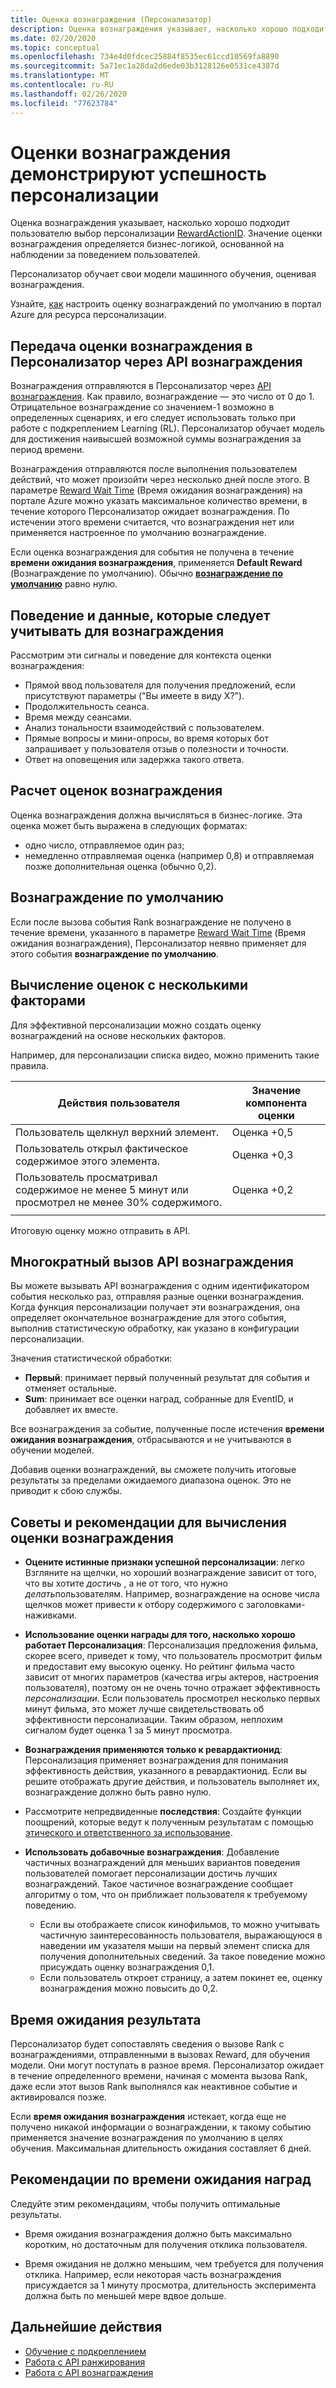 ```yaml
---
title: Оценка вознаграждения (Персонализатор)
description: Оценка вознаграждения указывает, насколько хорошо подходит пользователю выбор персонализации RewardActionID. Значение оценки вознаграждения определяется бизнес-логикой, основанной на наблюдении за поведением пользователей. Персонализатор обучает свои модели машинного обучения, оценивая вознаграждения.
ms.date: 02/20/2020
ms.topic: conceptual
ms.openlocfilehash: 734e4d0fdcec25884f8535ec61ccd10569fa8890
ms.sourcegitcommit: 5a71ec1a28da2d6ede03b3128126e0531ce4387d
ms.translationtype: MT
ms.contentlocale: ru-RU
ms.lasthandoff: 02/26/2020
ms.locfileid: "77623784"
---
```

# <a name="reward-scores-indicate-success-of-personalization"></a>Оценки вознаграждения демонстрируют успешность персонализации

Оценка вознаграждения указывает, насколько хорошо подходит пользователю выбор персонализации [RewardActionID](https://docs.microsoft.com/rest/api/cognitiveservices/personalizer/rank/rank#response). Значение оценки вознаграждения определяется бизнес-логикой, основанной на наблюдении за поведением пользователей.

Персонализатор обучает свои модели машинного обучения, оценивая вознаграждения.

Узнайте, [как](how-to-settings.md#configure-rewards-for-the-feedback-loop) настроить оценку вознаграждений по умолчанию в портал Azure для ресурса персонализации.

## <a name="use-reward-api-to-send-reward-score-to-personalizer"></a>Передача оценки вознаграждения в Персонализатор через API вознаграждения

Вознаграждения отправляются в Персонализатор через [API вознаграждения](https://docs.microsoft.com/rest/api/cognitiveservices/personalizer/events/reward). Как правило, вознаграждение — это число от 0 до 1. Отрицательное вознаграждение со значением-1 возможно в определенных сценариях, и его следует использовать только при работе с подкреплением Learning (RL). Персонализатор обучает модель для достижения наивысшей возможной суммы вознаграждения за период времени.

Вознаграждения отправляются после выполнения пользователем действий, что может произойти через несколько дней после этого. В параметре [Reward Wait Time](#reward-wait-time) (Время ожидания вознаграждения) на портале Azure можно указать максимальное количество времени, в течение которого Персонализатор ожидает вознаграждения. По истечении этого времени считается, что вознаграждения нет или применяется настроенное по умолчанию вознаграждение.

Если оценка вознаграждения для события не получена в течение **времени ожидания вознаграждения**, применяется **Default Reward** (Вознаграждение по умолчанию). Обычно **[вознаграждение по умолчанию](how-to-settings.md#configure-reward-settings-for-the-feedback-loop-based-on-use-case)** равно нулю.


## <a name="behaviors-and-data-to-consider-for-rewards"></a>Поведение и данные, которые следует учитывать для вознаграждения

Рассмотрим эти сигналы и поведение для контекста оценки вознаграждения:

* Прямой ввод пользователя для получения предложений, если присутствуют параметры ("Вы имеете в виду X?").
* Продолжительность сеанса.
* Время между сеансами.
* Анализ тональности взаимодействий с пользователем.
* Прямые вопросы и мини-опросы, во время которых бот запрашивает у пользователя отзыв о полезности и точности.
* Ответ на оповещения или задержка такого ответа.

## <a name="composing-reward-scores"></a>Расчет оценок вознаграждения

Оценка вознаграждения должна вычисляться в бизнес-логике. Эта оценка может быть выражена в следующих форматах:

* одно число, отправляемое один раз;
* немедленно отправляемая оценка (например 0,8) и отправляемая позже дополнительная оценка (обычно 0,2).

## <a name="default-rewards"></a>Вознаграждение по умолчанию

Если после вызова события Rank вознаграждение не получено в течение времени, указанного в параметре [Reward Wait Time](#reward-wait-time) (Время ожидания вознаграждения), Персонализатор неявно применяет для этого события **вознаграждение по умолчанию**.

## <a name="building-up-rewards-with-multiple-factors"></a>Вычисление оценок с несколькими факторами

Для эффективной персонализации можно создать оценку вознаграждений на основе нескольких факторов.

Например, для персонализации списка видео, можно применить такие правила.

|Действия пользователя|Значение компонента оценки|
|--|--|
|Пользователь щелкнул верхний элемент.|Оценка +0,5|
|Пользователь открыл фактическое содержимое этого элемента.|Оценка +0,3|
|Пользователь просматривал содержимое не менее 5 минут или просмотрел не менее 30% содержимого.|Оценка +0,2|
|||

Итоговую оценку можно отправить в API.

## <a name="calling-the-reward-api-multiple-times"></a>Многократный вызов API вознаграждения

Вы можете вызывать API вознаграждения с одним идентификатором события несколько раз, отправляя разные оценки вознаграждения. Когда функция персонализации получает эти вознаграждения, она определяет окончательное вознаграждение для этого события, выполнив статистическую обработку, как указано в конфигурации персонализации.

Значения статистической обработки:

*  **Первый**: принимает первый полученный результат для события и отменяет остальные.
* **Sum**: принимает все оценки наград, собранные для EventID, и добавляет их вместе.

Все вознаграждения за событие, полученные после истечения **времени ожидания вознаграждения**, отбрасываются и не учитываются в обучении моделей.

Добавив оценки вознаграждений, вы сможете получить итоговые результаты за пределами ожидаемого диапазона оценок. Это не приводит к сбою службы.

## <a name="best-practices-for-calculating-reward-score"></a>Советы и рекомендации для вычисления оценки вознаграждения

* **Оцените истинные признаки успешной персонализации**: легко Взгляните на щелчки, но хороший вознаграждение зависит от того, что вы хотите *достичь* , а не от того, что нужно *делать*пользователям.  Например, вознаграждение на основе числа щелчков может привести к отбору содержимого с заголовками-наживками.

* **Использование оценки награды для того, насколько хорошо работает Персонализация**: Персонализация предложения фильма, скорее всего, приведет к тому, что пользователь просмотрит фильм и предоставит ему высокую оценку. Но рейтинг фильма часто зависит от многих параметров (качества игры актеров, настроения пользователя), поэтому он не очень точно отражает эффективность *персонализации*. Если пользователь просмотрел несколько первых минут фильма, это может лучше свидетельствовать об эффективности персонализации. Таким образом, неплохим сигналом будет оценка 1 за 5 минут просмотра.

* **Вознаграждения применяются только к ревардактионид**: Персонализация применяет вознаграждения для понимания эффективность действия, указанного в ревардактионид. Если вы решите отображать другие действия, и пользователь выполняет их, вознаграждение должно быть равно нулю.

* Рассмотрите непредвиденные **последствия**: Создайте функции поощрений, которые ведут к полученным результатам с помощью [этического и ответственного за использование](ethics-responsible-use.md).

* **Использовать добавочные вознаграждения**: Добавление частичных вознаграждений для меньших вариантов поведения пользователей помогает персонализации достичь лучших вознаграждений. Такое частичное вознаграждение сообщает алгоритму о том, что он приближает пользователя к требуемому поведению.
    * Если вы отображаете список кинофильмов, то можно учитывать частичную заинтересованность пользователя, выражающуюся в наведении им указателя мыши на первый элемент списка для получения дополнительных сведений. За такое поведение можно присуждать оценку вознаграждения 0,1.
    * Если пользователь откроет страницу, а затем покинет ее, оценку вознаграждения можно повысить до 0,2.

## <a name="reward-wait-time"></a>Время ожидания результата

Персонализатор будет сопоставлять сведения о вызове Rank с вознаграждениями, отправленными в вызовах Reward, для обучения модели. Они могут поступать в разное время. Персонализатор ожидает в течение определенного времени, начиная с момента вызова Rank, даже если этот вызов Rank выполнялся как неактивное событие и активировался позже.

Если **время ожидания вознаграждения** истекает, когда еще не получено никакой информации о вознаграждении, к такому событию применяется значение вознаграждения по умолчанию в целях обучения. Максимальная длительность ожидания составляет 6 дней.

## <a name="best-practices-for-reward-wait-time"></a>Рекомендации по времени ожидания наград

Следуйте этим рекомендациям, чтобы получить оптимальные результаты.

* Время ожидания вознаграждения должно быть максимально коротким, но достаточным для получения отклика пользователя.

* Время ожидания не должно меньшим, чем требуется для получения отклика. Например, если некоторая часть вознаграждения присуждается за 1 минуту просмотра, длительность эксперимента должна быть по меньшей мере вдвое дольше.

## <a name="next-steps"></a>Дальнейшие действия

* [Обучение с подкреплением](concepts-reinforcement-learning.md)
* [Работа с API ранжирования](https://westus2.dev.cognitive.microsoft.com/docs/services/personalizer-api/operations/Rank/console)
* [Работа с API вознаграждения](https://westus2.dev.cognitive.microsoft.com/docs/services/personalizer-api/operations/Reward)
